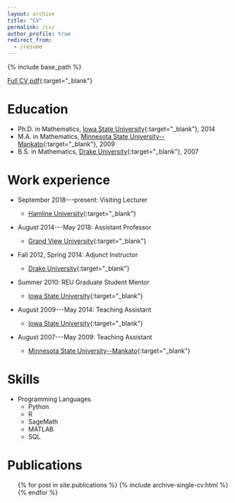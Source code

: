 ```yaml
---
layout: archive
title: "CV"
permalink: /cv/
author_profile: true
redirect_from:
  - /resume
---
```


{% include base_path %}

[Full CV pdf](https://cerickson30.github.io/files/cericksonCV.pdf){:target="_blank"}

Education
======
* Ph.D. in Mathematics, [Iowa State University](https://www.iastate.edu){:target="_blank"}, 2014
* M.A. in Mathematics, [Minnesota State University--Mankato](https://www.mnsu.edu){:target="_blank"}, 2009
* B.S. in Mathematics, [Drake University](https://www.drake.edu){:target="_blank"}, 2007

Work experience
======
* September 2018---present: Visiting Lecturer
  * [Hamline University](https://www.hamline.edu){:target="_blank"}

* August 2014---May 2018: Assistant Professor
  * [Grand View University](https://www.grandview.edu){:target="_blank"}

* Fall 2012, Spring 2014: Adjunct Instructor
  * [Drake University](https://www.drake.edu){:target="_blank"}

* Summer 2010: REU Graduate Student Mentor
  * [Iowa State University](https://www.iastate.edu){:target="_blank"}

* August 2009---May 2014: Teaching Assistant
  * [Iowa State University](https://www.iastate.edu){:target="_blank"}
* August 2007---May 2009: Teaching Assistant
  * [Minnesota State University--Mankato](https://www.mnsu.edu){:target="_blank"}

  
Skills
======
* Programming Languages
  * Python
  * R
  * SageMath
  * MATLAB
  * SQL

Publications
======
  <ol>{% for post in site.publications %}
    {% include archive-single-cv.html %}
  {% endfor %}</ol>
